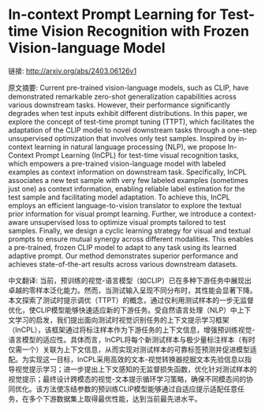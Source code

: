 # In-context Prompt Learning for Test-time Vision Recognition with Frozen Vision-language Model

链接: http://arxiv.org/abs/2403.06126v1

原文摘要:
Current pre-trained vision-language models, such as CLIP, have demonstrated
remarkable zero-shot generalization capabilities across various downstream
tasks. However, their performance significantly degrades when test inputs
exhibit different distributions. In this paper, we explore the concept of
test-time prompt tuning (TTPT), which facilitates the adaptation of the CLIP
model to novel downstream tasks through a one-step unsupervised optimization
that involves only test samples. Inspired by in-context learning in natural
language processing (NLP), we propose In-Context Prompt Learning (InCPL) for
test-time visual recognition tasks, which empowers a pre-trained
vision-language model with labeled examples as context information on
downstream task. Specifically, InCPL associates a new test sample with very few
labeled examples (sometimes just one) as context information, enabling reliable
label estimation for the test sample and facilitating model adaptation. To
achieve this, InCPL employs an efficient language-to-vision translator to
explore the textual prior information for visual prompt learning. Further, we
introduce a context-aware unsupervised loss to optimize visual prompts tailored
to test samples. Finally, we design a cyclic learning strategy for visual and
textual prompts to ensure mutual synergy across different modalities. This
enables a pre-trained, frozen CLIP model to adapt to any task using its learned
adaptive prompt. Our method demonstrates superior performance and achieves
state-of-the-art results across various downstream datasets.

中文翻译:
当前，预训练的视觉-语言模型（如CLIP）已在多种下游任务中展现出卓越的零样本泛化能力。然而，当测试输入呈现不同分布时，其性能会显著下降。本文探索了测试时提示调优（TTPT）的概念，通过仅利用测试样本的一步无监督优化，使CLIP模型能够快速适应新的下游任务。受自然语言处理（NLP）中上下文学习的启发，我们提出面向测试时视觉识别任务的上下文提示学习框架（InCPL），该框架通过将标注样本作为下游任务的上下文信息，增强预训练视觉-语言模型的适应性。具体而言，InCPL将每个新测试样本与极少量标注样本（有时仅需一个）关联为上下文信息，从而实现对测试样本的可靠标签预测并促进模型适配。为实现这一目标，InCPL采用高效的文本-视觉转换器挖掘文本先验信息以指导视觉提示学习；进一步提出上下文感知的无监督损失函数，优化针对测试样本的视觉提示；最终设计跨模态的视觉-文本提示循环学习策略，确保不同模态间的协同优化。该方法使冻结参数的预训练CLIP模型能够通过自适应提示适配任意任务，在多个下游数据集上取得最优性能，达到当前最先进水平。
